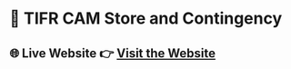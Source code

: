 # 📂 TIFR CAM Store and Contingency

## 🌐 Live Website  👉 [Visit the Website](https://midknight-coder.github.io/tifrCamStoreAndContigency/)  
